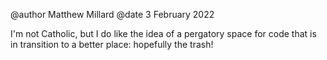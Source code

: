 @author Matthew Millard
@date 3 February 2022

I'm not Catholic, but I do like the idea of a pergatory space for code that is in transition to a better place: hopefully the trash!
